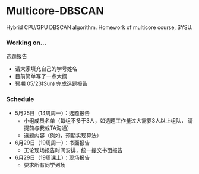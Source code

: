 # Multicore-DBSCAN
Hybrid CPU/GPU DBSCAN algorithm. Homework of multicore course, SYSU.



### Working on...

选题报告

- 请大家填充自己的学号姓名
- 目前简单写了一点大纲
- 预期 05/23(Sun) 完成选题报告



### Schedule

- 5月25日（14周周一）：选题报告
  - 小组成员名单（每组不多于3人，如选题工作量过大需要3人以上组队， 请提前与我或TA沟通）
  - 选题内容（例如，预期实现算法）
- 6月29日（19周周一）：书面报告
  - 无论现场报告时间安排，统一提交书面报告
- 6月29日（19周课上）：现场报告
  - 要求所有同学到场
